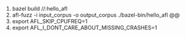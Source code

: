 1. bazel build //:hello_afl
2. afl-fuzz -i input_corpus -o output_corpus ./bazel-bin/hello_afl @@
3. export AFL_SKIP_CPUFREQ=1
4. export AFL_I_DONT_CARE_ABOUT_MISSING_CRASHES=1